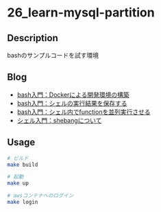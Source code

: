 # 26_learn-mysql-partition

## Description

bashのサンプルコードを試す環境

## Blog

- [bash入門：Dockerによる開発環境の構築](https://yossi-note.com/introduction-to-bash-building-a-development-environment-using-docker/)
- [bash入門：シェルの実行結果を保存する](https://yossi-note.com/save-the-execution-results-of-the-bash-introductory-shell/)
- [bash入門：シェル内でfunctionを並列実行させる](https://yossi-note.com/introduction-to-bash-execute-functions-in-parallel-within-the-shell/)
- [シェル入門：shebangについて](https://yossi-note.com/introduction-to-shell-about-shebang/)

## Usage

```sh
# ビルド
make build

# 起動
make up

# awsコンテナへのログイン
make login
```
